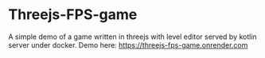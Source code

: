 # Threejs-FPS-game
A simple demo of a game written in threejs with level editor served by kotlin server under docker.
Demo here:
https://threejs-fps-game.onrender.com
